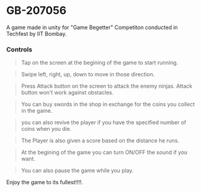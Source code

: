 # GB-207056
A game made in unity for "Game Begetter" Competiton conducted in Techfest by IIT Bombay.


### Controls

>Tap on the screen at the begining of the game to start running.

>Swipe left, right, up, down to move in those direction.

>Press Attack button on the screen to attack the enemy ninjas. Attack button won't work against obstacles.

>You can buy swords in the shop in exchange for the coins you collect in the game.

>you can also revive the player if you have the specified number of coins when you die.

>The Player is also given a score based on the distance he runs.

>At the begining of the game you can turn ON/OFF the sound if you want.

>You can also pause the game while you play.

Enjoy the game to its fullest!!!!.
